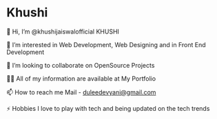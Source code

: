 # Khushi

👋 Hi, I’m @khushijaiswalofficial KHUSHI

👀 I’m interested in Web Development, Web Designing and in Front End Development

👯 I’m looking to collaborate on OpenSource Projects

👨‍💻 All of my information are available at My Portfolio

📫 How to reach me Mail - duleedevyani@gmail.com

⚡ Hobbies I love to play with tech and being updated on the tech trends
